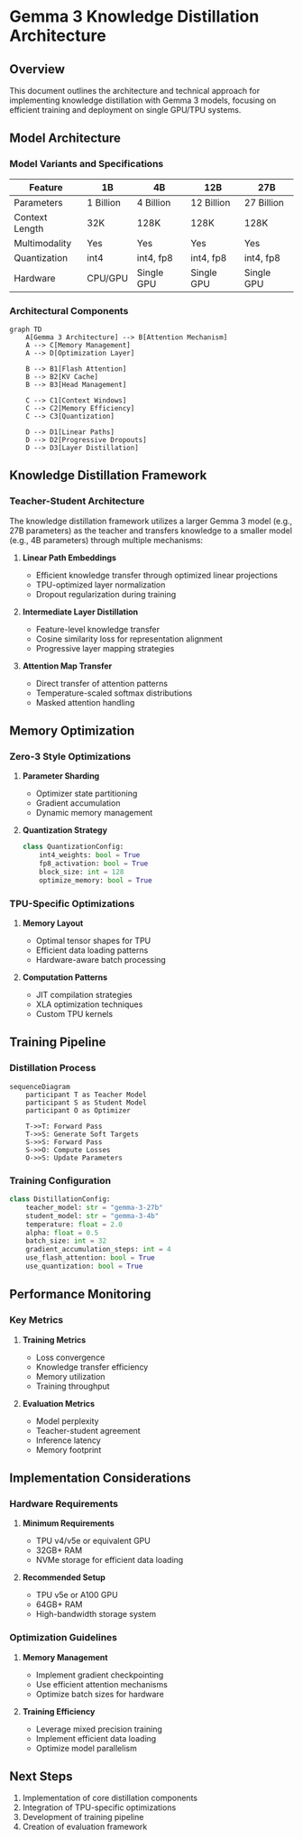 # Gemma 3 Knowledge Distillation Architecture

## Overview

This document outlines the architecture and technical approach for implementing knowledge distillation with Gemma 3 models, focusing on efficient training and deployment on single GPU/TPU systems.

## Model Architecture

### Model Variants and Specifications

| Feature        | 1B          | 4B          | 12B         | 27B         |
|---------------|-------------|-------------|-------------|-------------|
| Parameters    | 1 Billion   | 4 Billion   | 12 Billion  | 27 Billion  |
| Context Length| 32K         | 128K        | 128K        | 128K        |
| Multimodality | Yes         | Yes         | Yes         | Yes         |
| Quantization  | int4        | int4, fp8   | int4, fp8   | int4, fp8   |
| Hardware      | CPU/GPU     | Single GPU  | Single GPU  | Single GPU  |

### Architectural Components

```mermaid
graph TD
    A[Gemma 3 Architecture] --> B[Attention Mechanism]
    A --> C[Memory Management]
    A --> D[Optimization Layer]
    
    B --> B1[Flash Attention]
    B --> B2[KV Cache]
    B --> B3[Head Management]
    
    C --> C1[Context Windows]
    C --> C2[Memory Efficiency]
    C --> C3[Quantization]
    
    D --> D1[Linear Paths]
    D --> D2[Progressive Dropouts]
    D --> D3[Layer Distillation]
```

## Knowledge Distillation Framework

### Teacher-Student Architecture

The knowledge distillation framework utilizes a larger Gemma 3 model (e.g., 27B parameters) as the teacher and transfers knowledge to a smaller model (e.g., 4B parameters) through multiple mechanisms:

1. **Linear Path Embeddings**
   - Efficient knowledge transfer through optimized linear projections
   - TPU-optimized layer normalization
   - Dropout regularization during training

2. **Intermediate Layer Distillation**
   - Feature-level knowledge transfer
   - Cosine similarity loss for representation alignment
   - Progressive layer mapping strategies

3. **Attention Map Transfer**
   - Direct transfer of attention patterns
   - Temperature-scaled softmax distributions
   - Masked attention handling

## Memory Optimization

### Zero-3 Style Optimizations

1. **Parameter Sharding**
   - Optimizer state partitioning
   - Gradient accumulation
   - Dynamic memory management

2. **Quantization Strategy**
   ```python
   class QuantizationConfig:
       int4_weights: bool = True
       fp8_activation: bool = True
       block_size: int = 128
       optimize_memory: bool = True
   ```

### TPU-Specific Optimizations

1. **Memory Layout**
   - Optimal tensor shapes for TPU
   - Efficient data loading patterns
   - Hardware-aware batch processing

2. **Computation Patterns**
   - JIT compilation strategies
   - XLA optimization techniques
   - Custom TPU kernels

## Training Pipeline

### Distillation Process

```mermaid
sequenceDiagram
    participant T as Teacher Model
    participant S as Student Model
    participant O as Optimizer
    
    T->>T: Forward Pass
    T->>S: Generate Soft Targets
    S->>S: Forward Pass
    S->>O: Compute Losses
    O->>S: Update Parameters
```

### Training Configuration

```python
class DistillationConfig:
    teacher_model: str = "gemma-3-27b"
    student_model: str = "gemma-3-4b"
    temperature: float = 2.0
    alpha: float = 0.5
    batch_size: int = 32
    gradient_accumulation_steps: int = 4
    use_flash_attention: bool = True
    use_quantization: bool = True
```

## Performance Monitoring

### Key Metrics

1. **Training Metrics**
   - Loss convergence
   - Knowledge transfer efficiency
   - Memory utilization
   - Training throughput

2. **Evaluation Metrics**
   - Model perplexity
   - Teacher-student agreement
   - Inference latency
   - Memory footprint

## Implementation Considerations

### Hardware Requirements

1. **Minimum Requirements**
   - TPU v4/v5e or equivalent GPU
   - 32GB+ RAM
   - NVMe storage for efficient data loading

2. **Recommended Setup**
   - TPU v5e or A100 GPU
   - 64GB+ RAM
   - High-bandwidth storage system

### Optimization Guidelines

1. **Memory Management**
   - Implement gradient checkpointing
   - Use efficient attention mechanisms
   - Optimize batch sizes for hardware

2. **Training Efficiency**
   - Leverage mixed precision training
   - Implement efficient data loading
   - Optimize model parallelism

## Next Steps

1. Implementation of core distillation components
2. Integration of TPU-specific optimizations
3. Development of training pipeline
4. Creation of evaluation framework
